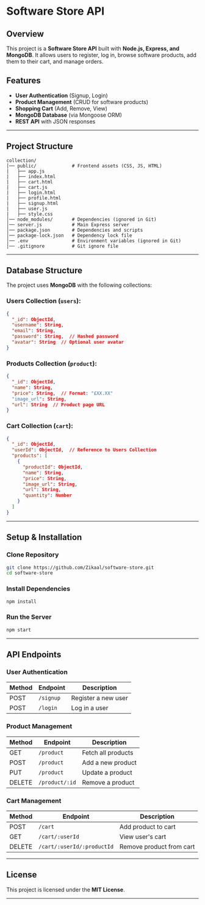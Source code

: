 # Software Store API

## Overview
This project is a **Software Store API** built with **Node.js, Express, and MongoDB**. It allows users to register, log in, browse software products, add them to their cart, and manage orders.

## Features
- **User Authentication** (Signup, Login)
- **Product Management** (CRUD for software products)
- **Shopping Cart** (Add, Remove, View)
- **MongoDB Database** (via Mongoose ORM)
- **REST API** with JSON responses

---

## Project Structure
```
collection/
│── public/             # Frontend assets (CSS, JS, HTML)
|   ├── app.js
|   ├── index.html
|   ├── cart.html
|   ├── cart.js
|   ├── login.html
|   ├── profile.html
|   ├── signup.html
|   ├── user.js
|   ├── style.css
│── node_modules/       # Dependencies (ignored in Git)
│── server.js           # Main Express server
│── package.json        # Dependencies and scripts
│── package-lock.json   # Dependency lock file
│── .env                # Environment variables (ignored in Git)
│── .gitignore          # Git ignore file
```

---

## Database Structure
The project uses **MongoDB** with the following collections:

### **Users Collection (`users`):**
```json
{
  "_id": ObjectId,
  "username": String,
  "email": String,
  "password": String,  // Hashed password
  "avatar": String  // Optional user avatar
}
```

### **Products Collection (`product`):**
```json
{
  "_id": ObjectId,
  "name": String,
  "price": String,  // Format: "£XX.XX"
  "image_url": String,
  "url": String  // Product page URL
}
```

### **Cart Collection (`cart`):**
```json
{
  "_id": ObjectId,
  "userId": ObjectId,  // Reference to Users Collection
  "products": [
    {
      "productId": ObjectId,
      "name": String,
      "price": String,
      "image_url": String,
      "url": String,
      "quantity": Number
    }
  ]
}
```

---

## Setup & Installation
### Clone Repository
```sh
git clone https://github.com/Zikaal/software-store.git
cd software-store
```

### Install Dependencies
```sh
npm install
```

### Run the Server
```sh
npm start
```

---

## API Endpoints
### User Authentication
| Method | Endpoint       | Description         |
|--------|--------------|---------------------|
| POST   | `/signup`     | Register a new user |
| POST   | `/login`      | Log in a user       |

### Product Management
| Method | Endpoint     | Description         |
|--------|-------------|---------------------|
| GET    | `/product`   | Fetch all products  |
| POST   | `/product`   | Add a new product   |
| PUT    | `/product`   | Update a product    |
| DELETE | `/product/:id` | Remove a product  |

### Cart Management
| Method | Endpoint         | Description          |
|--------|----------------|----------------------|
| POST   | `/cart`         | Add product to cart |
| GET    | `/cart/:userId` | View user's cart    |
| DELETE | `/cart/:userId/:productId` | Remove product from cart |

---

## License
This project is licensed under the **MIT License**.

---


